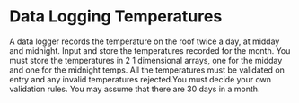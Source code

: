 # Data Logging Temperatures
 A data logger records the temperature on the roof twice a day, at midday and midnight. Input and store the temperatures recorded for the month. You must store the temperatures in 2 1 dimensional arrays, one for the midday and one for the midnight temps. All the temperatures must be validated on entry and any invalid temperatures rejected.You must decide your own validation rules. You may assume that there are 30 days in a month.
